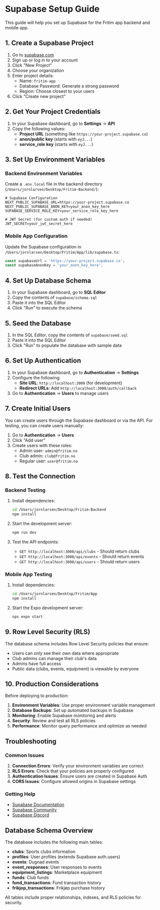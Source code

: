 # Supabase Setup Guide

This guide will help you set up Supabase for the Fritim app backend and mobile app.

## 1. Create a Supabase Project

1. Go to [supabase.com](https://supabase.com)
2. Sign up or log in to your account
3. Click "New Project"
4. Choose your organization
5. Enter project details:
   - Name: `fritim-app`
   - Database Password: Generate a strong password
   - Region: Choose closest to your users
6. Click "Create new project"

## 2. Get Your Project Credentials

1. In your Supabase dashboard, go to **Settings** → **API**
2. Copy the following values:
   - **Project URL** (something like `https://your-project.supabase.co`)
   - **anon/public key** (starts with `eyJ...`)
   - **service_role key** (starts with `eyJ...`)

## 3. Set Up Environment Variables

### Backend Environment Variables

Create a `.env.local` file in the backend directory (`/Users/jornlarsen/Desktop/Fritim-Backend/`):

```env
# Supabase Configuration
NEXT_PUBLIC_SUPABASE_URL=https://your-project.supabase.co
NEXT_PUBLIC_SUPABASE_ANON_KEY=your_anon_key_here
SUPABASE_SERVICE_ROLE_KEY=your_service_role_key_here

# JWT Secret (for custom auth if needed)
JWT_SECRET=your_jwt_secret_here
```

### Mobile App Configuration

Update the Supabase configuration in `/Users/jornlarsen/Desktop/Fritim/App/lib/supabase.ts`:

```typescript
const supabaseUrl = 'https://your-project.supabase.co';
const supabaseAnonKey = 'your_anon_key_here';
```

## 4. Set Up Database Schema

1. In your Supabase dashboard, go to **SQL Editor**
2. Copy the contents of `supabase/schema.sql`
3. Paste it into the SQL Editor
4. Click "Run" to execute the schema

## 5. Seed the Database

1. In the SQL Editor, copy the contents of `supabase/seed.sql`
2. Paste it into the SQL Editor
3. Click "Run" to populate the database with sample data

## 6. Set Up Authentication

1. In your Supabase dashboard, go to **Authentication** → **Settings**
2. Configure the following:
   - **Site URL**: `http://localhost:3000` (for development)
   - **Redirect URLs**: Add `http://localhost:3000/auth/callback`
3. Go to **Authentication** → **Users** to manage users

## 7. Create Initial Users

You can create users through the Supabase dashboard or via the API. For testing, you can create users manually:

1. Go to **Authentication** → **Users**
2. Click "Add user"
3. Create users with these roles:
   - Admin user: `admin@fritim.no`
   - Club admin: `club@fritim.no`
   - Regular user: `user@fritim.no`

## 8. Test the Connection

### Backend Testing

1. Install dependencies:
   ```bash
   cd /Users/jornlarsen/Desktop/Fritim-Backend
   npm install
   ```

2. Start the development server:
   ```bash
   npm run dev
   ```

3. Test the API endpoints:
   - `GET http://localhost:3000/api/clubs` - Should return clubs
   - `GET http://localhost:3000/api/events` - Should return events
   - `GET http://localhost:3000/api/users` - Should return users

### Mobile App Testing

1. Install dependencies:
   ```bash
   cd /Users/jornlarsen/Desktop/Fritim/App
   npm install
   ```

2. Start the Expo development server:
   ```bash
   npx expo start
   ```

## 9. Row Level Security (RLS)

The database schema includes Row Level Security policies that ensure:

- Users can only see their own data where appropriate
- Club admins can manage their club's data
- Admins have full access
- Public data (clubs, events, equipment) is viewable by everyone

## 10. Production Considerations

Before deploying to production:

1. **Environment Variables**: Use proper environment variable management
2. **Database Backups**: Set up automated backups in Supabase
3. **Monitoring**: Enable Supabase monitoring and alerts
4. **Security**: Review and test all RLS policies
5. **Performance**: Monitor query performance and optimize as needed

## Troubleshooting

### Common Issues

1. **Connection Errors**: Verify your environment variables are correct
2. **RLS Errors**: Check that your policies are properly configured
3. **Authentication Issues**: Ensure users are created in Supabase Auth
4. **CORS Issues**: Configure allowed origins in Supabase settings

### Getting Help

- [Supabase Documentation](https://supabase.com/docs)
- [Supabase Community](https://github.com/supabase/supabase/discussions)
- [Supabase Discord](https://discord.supabase.com)

## Database Schema Overview

The database includes the following main tables:

- **clubs**: Sports clubs information
- **profiles**: User profiles (extends Supabase auth.users)
- **events**: Dugnad events
- **event_responses**: User responses to events
- **equipment_listings**: Marketplace equipment
- **funds**: Club funds
- **fund_transactions**: Fund transaction history
- **frikjop_transactions**: Frikjøp purchase history

All tables include proper relationships, indexes, and RLS policies for security.
